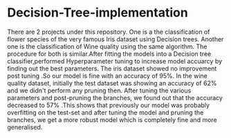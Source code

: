 # Decision-Tree-implementation
There are 2 projects under this repository.
One is a the classification of flower species of the very famous Iris dataset using Decision trees.
Another one is the classification of Wine quality using the same algorithm.
The procedure for both is similar.After fitting the models into a Decision tree classifier,performed Hyperparameter tuning to increase model accuarcy by finding out the best parameters.
The iris dataset showed no improvement post tuning .So our model is fine with an accuracy of 95%.
In the wine quality dataset, initially the test dataset was showing an accuracy of 62% and we didn't perform any pruning then. After tuning the various parameters  and post-pruning the branches, we found out
that the accuracy decreased to 57% .This shows that previously our model was probably overfitting  on the test-set and after tuning the model and pruning the branches, we get a more robust model which is completely fine and more generalised.
